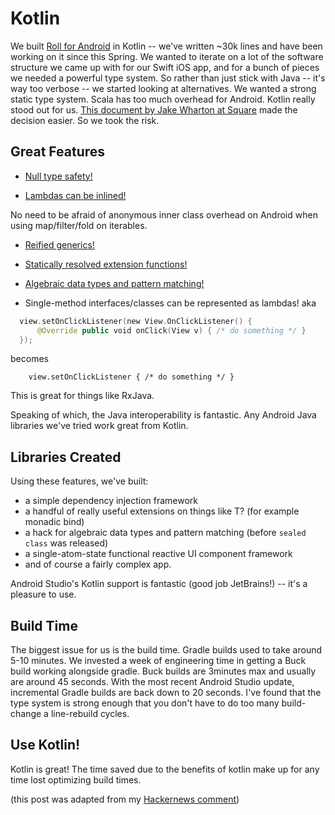 # Kotlin

We built [Roll for Android](http://tryroll.com) in Kotlin -- we've written ~30k lines and have been working on it since this Spring. We wanted to iterate on a lot of the software structure we came up with for our Swift iOS app, and for a bunch of pieces we needed a powerful type system. So rather than just stick with Java -- it's way too verbose -- we started looking at alternatives. We wanted a strong static type system. Scala has too much overhead for Android. Kotlin really stood out for us. [This document by Jake Wharton at Square](https://docs.google.com/document/d/1ReS3ep-hjxWA8kZi0YqDbEhCqTt29hG8P44aA9W0DM8/edit?hl=en&forcehl=1) made the decision easier. So we took the risk.

## Great Features

* [Null type safety!](https://kotlinlang.org/docs/reference/null-safety.html)

* [Lambdas can be inlined!](https://kotlinlang.org/docs/reference/inline-functions.html)

No need to be afraid of anonymous inner class overhead on Android when using map/filter/fold on iterables.

* [Reified generics!](https://kotlinlang.org/docs/reference/inline-functions.html#reified-type-parameters)

* [Statically resolved extension functions!](https://kotlinlang.org/docs/reference/extensions.html)

* [Algebraic data types and pattern matching!](https://kotlinlang.org/docs/reference/classes.html#sealed-classes)

* Single-method interfaces/classes can be represented as lambdas! aka

```kotlin
  view.setOnClickListener(new View.OnClickListener() {
      @Override public void onClick(View v) { /* do something */ }
  });
```

  becomes

```
    view.setOnClickListener { /* do something */ }
```

This is great for things like RxJava.

Speaking of which, the Java interoperability is fantastic. Any Android Java libraries we've tried work great from Kotlin.

## Libraries Created

Using these features, we've built:

* a simple dependency injection framework
* a handful of really useful extensions on things like T? (for example monadic bind)
* a hack for algebraic data types and pattern matching (before `sealed class` was released)
* a single-atom-state functional reactive UI component framework
* and of course a fairly complex app.

Android Studio's Kotlin support is fantastic (good job JetBrains!) -- it's a pleasure to use.

## Build Time

The biggest issue for us is the build time. Gradle builds used to take around 5-10 minutes. We invested a week of engineering time in getting a Buck build working alongside gradle. Buck builds are 3minutes max and usually are around 45 seconds. With the most recent Android Studio update, incremental Gradle builds are back down to 20 seconds. I've found that the type system is strong enough that you don't have to do too many build-change a line-rebuild cycles.

## Use Kotlin!

Kotlin is great! The time saved due to the benefits of kotlin make up for any time lost optimizing build times.

(this post was adapted from my [Hackernews comment](https://news.ycombinator.com/item?id=9947020))
